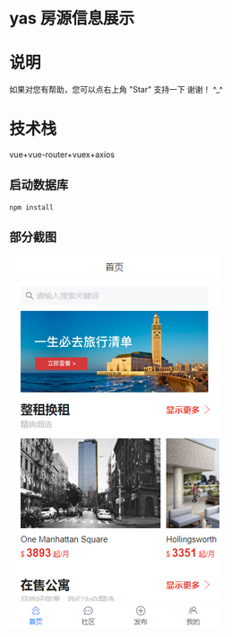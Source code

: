 # yas 房源信息展示
# 说明<br>
如果对您有帮助，您可以点右上角 "Star" 支持一下 谢谢！ ^_^<br>
# 技术栈<br>
vue+vue-router+vuex+axios
## 启动数据库
    npm install
## 部分截图
![效果](https://github.com/liangjinzhuang/yas/blob/master/demo.jpg)
